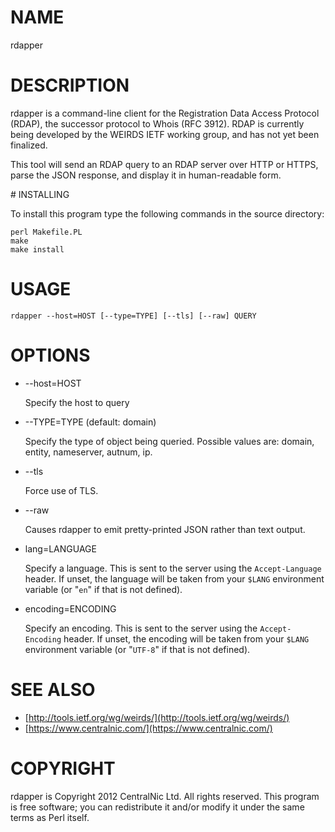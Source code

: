 # NAME

rdapper

# DESCRIPTION

rdapper is a command-line client for the Registration Data Access Protocol
(RDAP), the successor protocol to Whois (RFC 3912). RDAP is currently being
developed by the WEIRDS IETF working group, and has not yet been finalized.

This tool will send an RDAP query to an RDAP server over HTTP or HTTPS, parse
the JSON response, and display it in human-readable form.

\# INSTALLING

To install this program type the following commands in the source directory:

    perl Makefile.PL
    make
    make install

# USAGE

    rdapper --host=HOST [--type=TYPE] [--tls] [--raw] QUERY

# OPTIONS

- \--host=HOST

    Specify the host to query

- \--TYPE=TYPE (default: domain)

    Specify the type of object being queried. Possible values are: domain, entity,
    nameserver, autnum, ip.

- \--tls

    Force use of TLS.

- \--raw

    Causes rdapper to emit pretty-printed JSON rather than text output.

- lang=LANGUAGE

    Specify a language. This is sent to the server using the `Accept-Language`
    header. If unset, the language will be taken from your `$LANG` environment
    variable (or "`en`" if that is not defined).

- encoding=ENCODING

    Specify an encoding. This is sent to the server using the `Accept-Encoding`
    header. If unset, the encoding will be taken from your `$LANG` environment
    variable (or "`UTF-8`" if that is not defined).

# SEE ALSO

- [http://tools.ietf.org/wg/weirds/](http://tools.ietf.org/wg/weirds/)
- [https://www.centralnic.com/](https://www.centralnic.com/)

# COPYRIGHT

rdapper is Copyright 2012 CentralNic Ltd. All rights reserved. This program is
free software; you can redistribute it and/or modify it under the same terms as
Perl itself.

